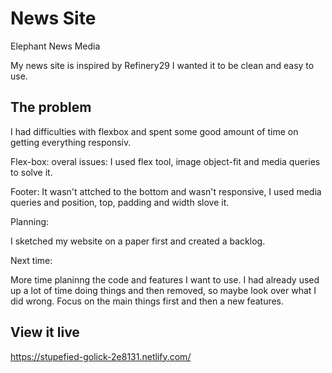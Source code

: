 # News Site

Elephant News Media

My news site is inspired by Refinery29
I wanted it to be clean and easy to use.

## The problem

I had difficulties with flexbox and spent some good amount of time on getting everything responsiv. 

Flex-box: overal issues: I used flex tool, image object-fit and media queries to solve it.

Footer: It wasn't attched to the bottom and wasn't responsive, I used media queries and position, top, padding and width slove it.

Planning:

I sketched my website on a paper first and created a backlog. 

Next time:

More time planinng the code and features I want to use. I had already used up a lot of time doing things and then removed, so maybe look over what I did wrong. Focus on the main things first and then a new features.


## View it live
https://stupefied-golick-2e8131.netlify.com/
